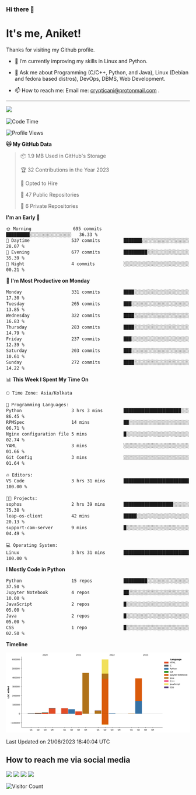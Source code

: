 ### Hi there 👋

   # It's me, Aniket!
   Thanks for visiting my Github profile.

<!--
**crypticani/crypticani** is a ✨ _special_ ✨ repository because its `README.md` (this file) appears on your GitHub profile. -->

- 🌱 I’m currently improving my skills in Linux and Python.

- 💬 Ask me about Programming (C/C++, Python, and Java), Linux (Debian and fedora based distros), DevOps, DBMS, Web Development.

- 📫 How to reach me: Email me: crypticani@protonmail.com .

---

<a href="#"><img src="https://github-readme-stats.vercel.app/api?username=crypticani&show_icons=true&hide_border=false&layout=default&theme=dracula&count_private=true"></a>

<!--START_SECTION:waka-->
![Code Time](http://img.shields.io/badge/Code%20Time-554%20hrs%2043%20mins-blue)

![Profile Views](http://img.shields.io/badge/Profile%20Views-0-blue)

**🐱 My GitHub Data** 

> 📦 1.9 MB Used in GitHub's Storage 
 > 
> 🏆 32 Contributions in the Year 2023
 > 
> 💼 Opted to Hire
 > 
> 📜 47 Public Repositories 
 > 
> 🔑 6 Private Repositories 
 > 
**I'm an Early 🐤** 

```text
🌞 Morning                695 commits         █████████░░░░░░░░░░░░░░░░   36.33 % 
🌆 Daytime                537 commits         ███████░░░░░░░░░░░░░░░░░░   28.07 % 
🌃 Evening                677 commits         █████████░░░░░░░░░░░░░░░░   35.39 % 
🌙 Night                  4 commits           ░░░░░░░░░░░░░░░░░░░░░░░░░   00.21 % 
```
📅 **I'm Most Productive on Monday** 

```text
Monday                   331 commits         ████░░░░░░░░░░░░░░░░░░░░░   17.30 % 
Tuesday                  265 commits         ███░░░░░░░░░░░░░░░░░░░░░░   13.85 % 
Wednesday                322 commits         ████░░░░░░░░░░░░░░░░░░░░░   16.83 % 
Thursday                 283 commits         ████░░░░░░░░░░░░░░░░░░░░░   14.79 % 
Friday                   237 commits         ███░░░░░░░░░░░░░░░░░░░░░░   12.39 % 
Saturday                 203 commits         ███░░░░░░░░░░░░░░░░░░░░░░   10.61 % 
Sunday                   272 commits         ████░░░░░░░░░░░░░░░░░░░░░   14.22 % 
```


📊 **This Week I Spent My Time On** 

```text
🕑︎ Time Zone: Asia/Kolkata

💬 Programming Languages: 
Python                   3 hrs 3 mins        ██████████████████████░░░   86.45 % 
RPMSpec                  14 mins             ██░░░░░░░░░░░░░░░░░░░░░░░   06.71 % 
Nginx configuration file 5 mins              █░░░░░░░░░░░░░░░░░░░░░░░░   02.74 % 
YAML                     3 mins              ░░░░░░░░░░░░░░░░░░░░░░░░░   01.66 % 
Git Config               3 mins              ░░░░░░░░░░░░░░░░░░░░░░░░░   01.64 % 

🔥 Editors: 
VS Code                  3 hrs 31 mins       █████████████████████████   100.00 % 

🐱‍💻 Projects: 
sophos                   2 hrs 39 mins       ███████████████████░░░░░░   75.38 % 
leap-os-client           42 mins             █████░░░░░░░░░░░░░░░░░░░░   20.13 % 
support-cam-server       9 mins              █░░░░░░░░░░░░░░░░░░░░░░░░   04.49 % 

💻 Operating System: 
Linux                    3 hrs 31 mins       █████████████████████████   100.00 % 
```

**I Mostly Code in Python** 

```text
Python                   15 repos            █████████░░░░░░░░░░░░░░░░   37.50 % 
Jupyter Notebook         4 repos             ██░░░░░░░░░░░░░░░░░░░░░░░   10.00 % 
JavaScript               2 repos             █░░░░░░░░░░░░░░░░░░░░░░░░   05.00 % 
Java                     2 repos             █░░░░░░░░░░░░░░░░░░░░░░░░   05.00 % 
CSS                      1 repo              █░░░░░░░░░░░░░░░░░░░░░░░░   02.50 % 
```



**Timeline**

![Lines of Code chart](https://raw.githubusercontent.com/crypticani/crypticani/master/assets/bar_graph.png)


 Last Updated on 21/06/2023 18:40:04 UTC
<!--END_SECTION:waka-->

## How to reach me via social media
<p>
<a href="https://www.linkedin.com/in/crypticani/"><img src="https://img.shields.io/badge/-LinkedIn-blue?&style=for-the-badge&logo=linkedin&logoColor=white" height=30></a> 
<a href="https://twitter.com/crypticani"><img src="https://img.shields.io/badge/twitter-%231DA1F2.svg?&style=for-the-badge&logo=twitter&logoColor=white" height=30></a> 
<a href="https://www.quora.com/profile/Cryptic-Ani"><img src="https://img.shields.io/badge/-Quora-critical?&style=for-the-badge&logo=quora&logoColor=white" height=30></a>   
<a href="https://t.me/crypticani"><img src="https://img.shields.io/badge/-Telegram-informational?&style=for-the-badge&logo=telegram&logoColor=white" height=30></a> 

</p>

![Visitor Count](https://profile-counter.glitch.me/{crypticani}/count.svg)
